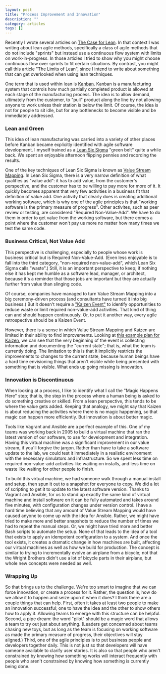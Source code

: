 ```yaml
---
layout: post
title: "Process Improvement and Innovation"
description: ""
category: articles
tags: []
---
```


Recently I wrote several articles on [The Case for Lean][1]. In that context I
was writing about lean agile methods, specifically a class of agile methods
that do not include "sprints" but instead use a continuous flow system with
limits on work-in-progress. In those articles I tried to show why you might
choose continuous flow over sprints to fit certain situations. By contrast, you
might call this article "The Limits of Lean", since I intend to write about
something that can get overlooked when using lean techniques.

[1]:https://dzone.com/articles/the-case-for-lean-oversight

One term that is used within lean is [Kanban][2]. Kanban is a manufacturing
system that controls how much partially completed product is allowed at each
stage of the manufacturing process. The idea is to allow demand, ultimately
from the customer, to "pull" product along the line by not allowing anyone to
work unless their station is below the limit. Of course, the idea is not for
people to sit idle, but for any bottlenecks to become visible and be
immediately addressed.

[2]:http://kanbanblog.com/explained/

### Lean and Green

This idea of lean manufacturing was carried into a variety of other places before
Kanban became explicitly identified with agile software development. I myself
trained as a [Lean Six Sigma][3] "green belt" quite a while back. We spent an
enjoyable afternoon flipping pennies and recording the results.

[3]:http://www.leansixsigmainstitute.org/

One of the key techniques of Lean Six Sigma is known as [Value Stream Mapping][4].
In Lean Six Sigma, there is a very narrow definition of what qualifies as
"value add": it has to add value, from the customer's perspective, and the customer
has to be willing to pay more for more of it. It quickly becomes apparent that
very few activities in a business fit that definition of value add. One activity
that clearly does is creating additional working software, which is why one of
the agile principles is that "working software is the primary measure of progress".
Other activites, such as peer review or testing, are considered "Required
Non-Value-Add". We have to do them in order to get value from the working software,
but there comes a point where the customer won't pay us more no matter how many
times we test the same code.

[4]:http://leanmanufacturingtools.org/551/creating-a-value-stream-map/

### Business Critical, Not Value Add

This perspective is challenging, especially to people whose work is business
critical but is Required Non-Value-Add.  (Even less enjoyable is to fall
into the third category, "non-required non-value-add", which Lean Six Sigma calls
"waste".) Still, it is an important perspective to keep; if nothing else it has
kept me humble as a software lead, manager, or architect, because it's a
reminder that those jobs are important but they are actually further from value
than slinging code.

Of course, companies have managed to turn Value Stream Mapping into a big
ceremony-driven process (and consultants have turned it into big business.) But
it doesn't require a ["Kaizen Event"][5] to identify opportunities to reduce
waste or limit required non-value-add activities. That kind of thing can and
should happen continuously. Or, to put it another way, every agile retrospective
should be a Kaizen Event.

[5]:https://www.isixsigma.com/dictionary/kaizen-event/

However, there is a sense in which Value Stream Mapping and Kaizen are limited
in their ability to find improvements. Looking at [this example plan for Kaizen][6],
we can see that the very beginning of the event is collecting information and
documenting the "current state"; that is, what the team is currently doing. The
limitation to this is that it implicitly restricts the improvements to changes to
the current state, because human beings have a hard time envisioning things that
aren't visible while being presented with something that is visible. What ends up
going missing is innovation.

[6]:https://www.isixsigma.com/methodology/kaizen/a-plan-for-a-five-day-kaizen/

### Innovation is Discontinuous

When looking at a process, I like to identify what I call the "Magic Happens Here"
step; that is, the step in the process where a human being is asked to do something
creative or skilled. From a lean perspective, this tends to be where the value gets
added. Keeping that analogy, we might say that Kaizen is about reducing the activities
where there is no magic happening, so that magic can happen more efficiently. But
innovation is about better magic.

Tools like Vagrant and Ansible are a perfect example of this. One of my teams was
working back in 2005 to build a virtual machine that ran the latest version of our
software, to use for development and integration. Having this virtual machine was
a significant improvement in our value stream, if you'll forgive the jargon. Rather
than have to take a software update to the lab, we could test it immediately in a
realistic environment with the necessary simulators and infrastructure. So we
spent less time on required non-value-add activities like waiting on installs, and 
less time on waste like waiting for other people to finish.

To build this virtual machine, we had someone walk through a manual install and
setup, then spun it out to a snapshot for everyone to copy. We did a lot of
scripting to get it to update to the latest software version. Thanks to Vagrant
and Ansible, for us to stand up exactly the same kind of virtual machine and
install software on it can be fully automated and takes around five minutes,
with configuration changes under version control. I have a hard time believing
that any amount of Value Stream Mapping would have caused anyone to come up
with the idea for Ansible. Rather, we might have tried to make more and better
snapshots to reduce the number of times we had to repeat the manual steps. Or,
we might have tried more and better Bash scripts to automate the setup.  None
of that leads to the idea of a tool that exists to apply an idempotent
configuration to a system. And once the tool exists, it creates a dramatic
change in how machines are built, affecting our virtual machines as well as how
we build for production. The concept is similar to trying to incrementally
evolve an airplane from a bicycle; not that the Wright Brothers didn't use a
lot of bicycle parts in their airplane, but whole new concepts were needed as
well.

### Wrapping Up

So that brings us to the challenge. We're too smart to imagine that we can
force innovation, or create a process for it. Rather, the question is, how do
we allow it to happen and seize upon it when it does? I think there are a
couple things that can help. First, often it takes at least two people to make
an innovation successful; one to have the idea and the other to show others how
to apply it. Allowing teams to emerge with this structure can be helpful.
Second, a pipe dream: the word "pilot" should be a magic word that allows a
team to try out just about anything. (Leaders get concerned about teams chasing
new toys, but as long as the team is focusing on working software as made the
primary measure of progress, their objectives will stay aligned.) Third, one of
the agile principles is to put business people and developers together daily.
This is not just so that developers will have someone available to clarify user
stories.  It is also so that people who aren't constrained by knowing how
something works will interact frequently with people who aren't constrained by
knowing how something is currently being done.

